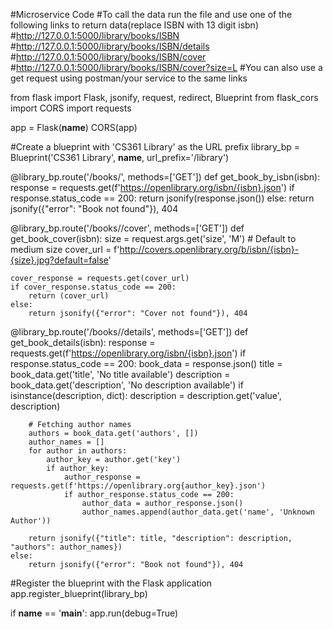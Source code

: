 #Microservice Code
#To call the data run the file and use one of the following links to return data(replace ISBN with 13 digit isbn)
#http://127.0.0.1:5000/library/books/ISBN
#http://127.0.0.1:5000/library/books/ISBN/details
#http://127.0.0.1:5000/library/books/ISBN/cover
#http://127.0.0.1:5000/library/books/ISBN/cover?size=L
#You can also use a get request using postman/your service to the same links

from flask import Flask, jsonify, request, redirect, Blueprint
from flask_cors import CORS
import requests

app = Flask(__name__)
CORS(app)

#Create a blueprint with 'CS361 Library' as the URL prefix
library_bp = Blueprint('CS361 Library', __name__, url_prefix='/library')

@library_bp.route('/books/<isbn>', methods=['GET'])
def get_book_by_isbn(isbn):
    response = requests.get(f'https://openlibrary.org/isbn/{isbn}.json')
    if response.status_code == 200:
        return jsonify(response.json())
    else:
        return jsonify({"error": "Book not found"}), 404

@library_bp.route('/books/<isbn>/cover', methods=['GET'])
def get_book_cover(isbn):
    size = request.args.get('size', 'M')  # Default to medium size
    cover_url = f'http://covers.openlibrary.org/b/isbn/{isbn}-{size}.jpg?default=false'

    cover_response = requests.get(cover_url)
    if cover_response.status_code == 200:
        return (cover_url)
    else:
        return jsonify({"error": "Cover not found"}), 404

@library_bp.route('/books/<isbn>/details', methods=['GET'])
def get_book_details(isbn):
    response = requests.get(f'https://openlibrary.org/isbn/{isbn}.json')
    if response.status_code == 200:
        book_data = response.json()
        title = book_data.get('title', 'No title available')
        description = book_data.get('description', 'No description available')
        if isinstance(description, dict):
            description = description.get('value', description)

        # Fetching author names
        authors = book_data.get('authors', [])
        author_names = []
        for author in authors:
            author_key = author.get('key')
            if author_key:
                author_response = requests.get(f'https://openlibrary.org{author_key}.json')
                if author_response.status_code == 200:
                    author_data = author_response.json()
                    author_names.append(author_data.get('name', 'Unknown Author'))

        return jsonify({"title": title, "description": description, "authors": author_names})
    else:
        return jsonify({"error": "Book not found"}), 404

#Register the blueprint with the Flask application
app.register_blueprint(library_bp)

if __name__ == '__main__':
    app.run(debug=True)


